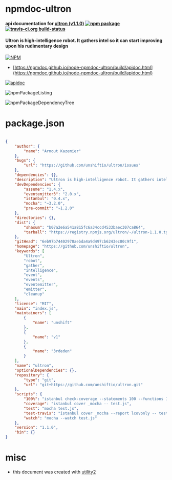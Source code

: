 # npmdoc-ultron

#### api documentation for  [ultron (v1.1.0)](https://github.com/unshiftio/ultron)  [![npm package](https://img.shields.io/npm/v/npmdoc-ultron.svg?style=flat-square)](https://www.npmjs.org/package/npmdoc-ultron) [![travis-ci.org build-status](https://api.travis-ci.org/npmdoc/node-npmdoc-ultron.svg)](https://travis-ci.org/npmdoc/node-npmdoc-ultron)

#### Ultron is high-intelligence robot. It gathers intel so it can start improving upon his rudimentary design

[![NPM](https://nodei.co/npm/ultron.png?downloads=true&downloadRank=true&stars=true)](https://www.npmjs.com/package/ultron)

- [https://npmdoc.github.io/node-npmdoc-ultron/build/apidoc.html](https://npmdoc.github.io/node-npmdoc-ultron/build/apidoc.html)

[![apidoc](https://npmdoc.github.io/node-npmdoc-ultron/build/screenCapture.buildCi.browser.%252Ftmp%252Fbuild%252Fapidoc.html.png)](https://npmdoc.github.io/node-npmdoc-ultron/build/apidoc.html)

![npmPackageListing](https://npmdoc.github.io/node-npmdoc-ultron/build/screenCapture.npmPackageListing.svg)

![npmPackageDependencyTree](https://npmdoc.github.io/node-npmdoc-ultron/build/screenCapture.npmPackageDependencyTree.svg)



# package.json

```json

{
    "author": {
        "name": "Arnout Kazemier"
    },
    "bugs": {
        "url": "https://github.com/unshiftio/ultron/issues"
    },
    "dependencies": {},
    "description": "Ultron is high-intelligence robot. It gathers intel so it can start improving upon his rudimentary design",
    "devDependencies": {
        "assume": "1.4.x",
        "eventemitter3": "2.0.x",
        "istanbul": "0.4.x",
        "mocha": "~3.2.0",
        "pre-commit": "~1.2.0"
    },
    "directories": {},
    "dist": {
        "shasum": "b07a2e6a541a815fc6a34ccd4533baec307ca864",
        "tarball": "https://registry.npmjs.org/ultron/-/ultron-1.1.0.tgz"
    },
    "gitHead": "6eb97b74402978aebda4a9d497cb6243ec80c9f1",
    "homepage": "https://github.com/unshiftio/ultron",
    "keywords": [
        "Ultron",
        "robot",
        "gather",
        "intelligence",
        "event",
        "events",
        "eventemitter",
        "emitter",
        "cleanup"
    ],
    "license": "MIT",
    "main": "index.js",
    "maintainers": [
        {
            "name": "unshift"
        },
        {
            "name": "v1"
        },
        {
            "name": "3rdeden"
        }
    ],
    "name": "ultron",
    "optionalDependencies": {},
    "repository": {
        "type": "git",
        "url": "git+https://github.com/unshiftio/ultron.git"
    },
    "scripts": {
        "100%": "istanbul check-coverage --statements 100 --functions 100 --lines 100 --branches 100",
        "coverage": "istanbul cover _mocha -- test.js",
        "test": "mocha test.js",
        "test-travis": "istanbul cover _mocha --report lcovonly -- test.js",
        "watch": "mocha --watch test.js"
    },
    "version": "1.1.0",
    "bin": {}
}
```



# misc
- this document was created with [utility2](https://github.com/kaizhu256/node-utility2)
